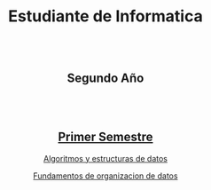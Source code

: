 <h1 align="center"> Estudiante de Informatica </h1>
<br> <br/>
<h2 align="center"> Segundo Año </h2>
<br> <br/>
<a href="https://github.com/BautistaMarquez/SegundoPrimerSemestre"> <h2 align="center"> Primer Semestre</h2> </a>
<div display="flex" flex-direction="column">
   <a href="https://github.com/BautistaMarquez/SegundoPrimerSemestre/tree/main/AyED"> <p align="center"> Algoritmos y estructuras de datos </p> </a>
	
   <a href="https://github.com/BautistaMarquez/SegundoPrimerSemestre/tree/main/FOD"> <p align="center"> Fundamentos de organizacion de datos </p> </a>
</div>


